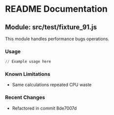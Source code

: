 # README Documentation

## Module: src/test/fixture_91.js

This module handles performance bugs operations.

### Usage

```python
// Example usage here
```

### Known Limitations

- Same calculations repeated CPU waste

### Recent Changes

- Refactored in commit 8de7007d
